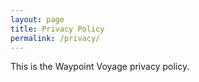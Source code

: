 ```yaml
---
layout: page
title: Privacy Policy
permalink: /privacy/
---
```


This is the Waypoint Voyage privacy policy.
